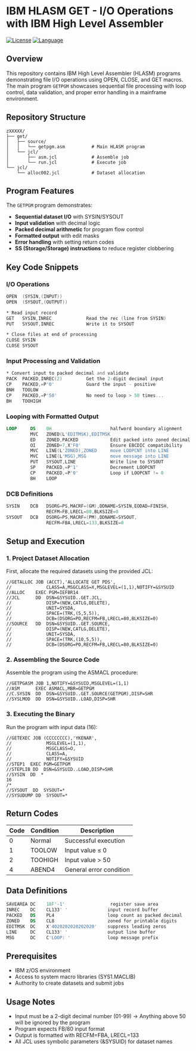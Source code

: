# IBM HLASM GET - I/O Operations with IBM High Level Assembler

[![License](https://img.shields.io/github/license/yusufkenaroglu/IBM-HLASM-GET)](LICENSE)
[![Language](https://img.shields.io/badge/language-IBM%20HLASM%20%7C%20JCL-blue)](https://www.ibm.com/products/high-level-assembler-and-toolkit-feature)

## Overview

This repository contains IBM High Level Assembler (HLASM) programs demonstrating file I/O operations using OPEN, CLOSE, and GET macros. The main program `GETPGM` showcases sequential file processing with loop control, data validation, and proper error handling in a mainframe environment.

## Repository Structure

```
zXXXXX/
├── get/
│   ├── source/
│   │   └── getpgm.asm          # Main HLASM program
│   └── jcl/
│       ├── asm.jcl             # Assemble job
│       └── run.jcl             # Execute job
└── jcl/
    └── alloc002.jcl            # Dataset allocation
```

## Program Features

The `GETPGM` program demonstrates:

- **Sequential dataset I/O** with SYSIN/SYSOUT 
- **Input validation** with decimal logic
- **Packed decimal arithmetic** for program flow control
- **Formatted output** with edit masks
- **Error handling** with setting return codes
- **SS (Storage/Storage) instructions** to reduce register clobbering

## Key Code Snippets

### I/O Operations
```asm
OPEN  (SYSIN,(INPUT))                                           
OPEN  (SYSOUT,(OUTPUT)) 

* Read input record
GET   SYSIN,INREC             Read the rec (line from SYSIN)        
PUT   SYSOUT,INREC            Write it to SYSOUT

* Close files at end of processing
CLOSE SYSIN                                                     
CLOSE SYSOUT  
```

### Input Processing and Validation
```asm
* Convert input to packed decimal and validate
PACK  PACKED,INREC(2)         Get the 2-digit decimal input
CP    PACKED,=P'0'            Guard the input - positive  
BNH   TOOLOW                  
CP    PACKED,=P'50'           No need to loop > 50 times...
BH    TOOHIGH
```

### Looping with Formatted Output
```asm
LOOP     DS    0H                      halfword boundary alignment
         MVC   ZONED(L'EDITMSK),EDITMSK
         ED    ZONED,PACKED            Edit packed into zoned decimal
         OI    ZONED+7,X'F0'           Ensure EBCDIC compatibility
         MVC   LINE(L'ZONED),ZONED     move LOOPCNT into LINE  
         MVC   LINE(L'MSG),MSG         move message into LINE
         PUT   SYSOUT,LINE             Write line to SYSOUT
         SP    PACKED,=P'1'            Decrement LOOPCNT
         CP    PACKED,=P'0'            Loop if LOOPCNT != 0
         BH    LOOP
```

### DCB Definitions
```asm
SYSIN    DCB   DSORG=PS,MACRF=(GM),DDNAME=SYSIN,EODAD=FINISH,          *
               RECFM=FB,LRECL=80,BLKSIZE=0                              
SYSOUT   DCB   DSORG=PS,MACRF=(PM),DDNAME=SYSOUT,                      *
               RECFM=FBA,LRECL=133,BLKSIZE=0                            
```

## Setup and Execution

### 1. Project Dataset Allocation

First, allocate the required datasets using the provided JCL:

```jcl
//GETALLOC JOB (ACCT),'ALLOCATE GET PDS',
//             CLASS=A,MSGCLASS=X,MSGLEVEL=(1,1),NOTIFY=&SYSUID
//ALLOC    EXEC PGM=IEFBR14
//JCL      DD  DSN=&SYSUID..GET.JCL,
//             DISP=(NEW,CATLG,DELETE),
//             UNIT=SYSDA,
//             SPACE=(TRK,(5,5,5)),
//             DCB=(DSORG=PO,RECFM=FB,LRECL=80,BLKSIZE=0)
//SOURCE   DD  DSN=&SYSUID..GET.SOURCE,
//             DISP=(NEW,CATLG,DELETE),
//             UNIT=SYSDA,
//             SPACE=(TRK,(10,5,5)),
//             DCB=(DSORG=PO,RECFM=FB,LRECL=80,BLKSIZE=0)
```

### 2. Assembling the Source Code

Assemble the program using the ASMACL procedure:

```jcl
//GETPGASM JOB 1,NOTIFY=&SYSUID,MSGLEVEL=(1,1)
//ASM      EXEC ASMACL,MBR=GETPGM
//C.SYSIN  DD  DSN=&SYSUID..GET.SOURCE(GETPGM),DISP=SHR
//SYSLMOD  DD  DSN=&SYSUID..LOAD,DISP=SHR
```

### 3. Executing the Binary

Run the program with input data (16):

```jcl
//GETEXEC JOB (CCCCCCCC),'YKENAR',
//             MSGLEVEL=(1,1),
//             MSGCLASS=O,
//             CLASS=A,
//             NOTIFY=&SYSUID
//STEP1  EXEC PGM=GETPGM
//STEPLIB DD  DSN=&SYSUID..LOAD,DISP=SHR
//SYSIN  DD  *
16
/*
//SYSOUT  DD  SYSOUT=*
//SYSUDUMP DD  SYSOUT=*
```

## Return Codes

| Code | Condition | Description |
|------|-----------|-------------|
| 0 | Normal | Successful execution |
| 1 | TOOLOW | Input value ≤ 0 |
| 2 | TOOHIGH | Input value > 50 |
| 4 | ABEND4 | General error condition |

## Data Definitions

```asm
SAVEAREA DC    18F'-1'                 register save area
INREC    DC    CL133' '               input record buffer
PACKED   DS    PL4                    loop count as packed decimal
ZONED    DS    CL8                    zoned for printable digits
EDITMSK  DC    X'4020202020202020'    suppress leading zeros
LINE     DC    CL133' '               output line buffer
MSG      DC    C'LOOP: '              loop message prefix
```

## Prerequisites

- IBM z/OS environment
- Access to system macro libraries (SYS1.MACLIB)
- Authority to create datasets and submit jobs

## Usage Notes

- Input must be a 2-digit decimal number (01-99) -> Anything above 50 will be ignored by the program
- Program expects FB/80 input format
- Output is formatted with RECFM=FBA, LRECL=133
- All JCL uses symbolic parameters (&SYSUID) for dataset names
